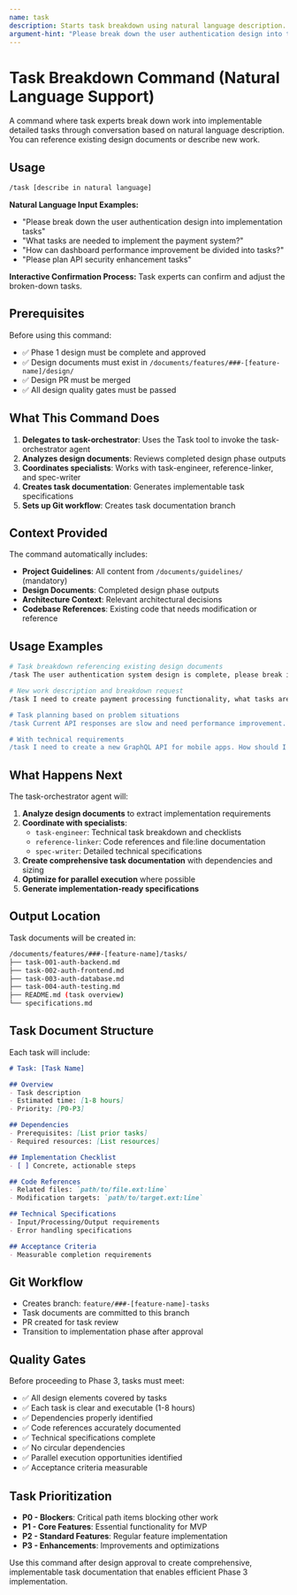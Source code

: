 ```yaml
---
name: task
description: Starts task breakdown using natural language description. Reference existing designs or describe new work, and through conversation, we'll break it down into implementable tasks.
argument-hint: "Please break down the user authentication design into tasks" or "What tasks are needed to implement payment functionality?"
---
```


# Task Breakdown Command (Natural Language Support)

A command where task experts break down work into implementable detailed tasks through conversation based on natural language description. You can reference existing design documents or describe new work.

## Usage

```bash
/task [describe in natural language]
```

**Natural Language Input Examples:**

- "Please break down the user authentication design into implementation tasks"
- "What tasks are needed to implement the payment system?"
- "How can dashboard performance improvement be divided into tasks?"
- "Please plan API security enhancement tasks"

**Interactive Confirmation Process:**
Task experts can confirm and adjust the broken-down tasks.

## Prerequisites

Before using this command:

- ✅ Phase 1 design must be complete and approved
- ✅ Design documents must exist in `/documents/features/###-[feature-name]/design/`
- ✅ Design PR must be merged
- ✅ All design quality gates must be passed

## What This Command Does

1. **Delegates to task-orchestrator**: Uses the Task tool to invoke the task-orchestrator agent
2. **Analyzes design documents**: Reviews completed design phase outputs
3. **Coordinates specialists**: Works with task-engineer, reference-linker, and spec-writer
4. **Creates task documentation**: Generates implementable task specifications
5. **Sets up Git workflow**: Creates task documentation branch

## Context Provided

The command automatically includes:

- **Project Guidelines**: All content from `/documents/guidelines/` (mandatory)
- **Design Documents**: Completed design phase outputs
- **Architecture Context**: Relevant architectural decisions
- **Codebase References**: Existing code that needs modification or reference

## Usage Examples

```bash
# Task breakdown referencing existing design documents
/task The user authentication system design is complete, please break it down into implementation tasks

# New work description and breakdown request
/task I need to create payment processing functionality, what tasks are needed? I'm considering Stripe integration

# Task planning based on problem situations
/task Current API responses are slow and need performance improvement. How should I divide this into tasks?

# With technical requirements
/task I need to create a new GraphQL API for mobile apps. How should I divide and proceed with the tasks?
```

## What Happens Next

The task-orchestrator agent will:

1. **Analyze design documents** to extract implementation requirements
2. **Coordinate with specialists**:
   - `task-engineer`: Technical task breakdown and checklists
   - `reference-linker`: Code references and file:line documentation
   - `spec-writer`: Detailed technical specifications
3. **Create comprehensive task documentation** with dependencies and sizing
4. **Optimize for parallel execution** where possible
5. **Generate implementation-ready specifications**

## Output Location

Task documents will be created in:

```bash
/documents/features/###-[feature-name]/tasks/
├── task-001-auth-backend.md
├── task-002-auth-frontend.md
├── task-003-auth-database.md
├── task-004-auth-testing.md
├── README.md (task overview)
└── specifications.md
```

## Task Document Structure

Each task will include:

```markdown
# Task: [Task Name]

## Overview
- Task description
- Estimated time: [1-8 hours]
- Priority: [P0-P3]

## Dependencies
- Prerequisites: [List prior tasks]
- Required resources: [List resources]

## Implementation Checklist
- [ ] Concrete, actionable steps

## Code References
- Related files: `path/to/file.ext:line`
- Modification targets: `path/to/target.ext:line`

## Technical Specifications
- Input/Processing/Output requirements
- Error handling specifications

## Acceptance Criteria
- Measurable completion requirements
```

## Git Workflow

- Creates branch: `feature/###-[feature-name]-tasks`
- Task documents are committed to this branch
- PR created for task review
- Transition to implementation phase after approval

## Quality Gates

Before proceeding to Phase 3, tasks must meet:

- ✅ All design elements covered by tasks
- ✅ Each task is clear and executable (1-8 hours)
- ✅ Dependencies properly identified
- ✅ Code references accurately documented
- ✅ Technical specifications complete
- ✅ No circular dependencies
- ✅ Parallel execution opportunities identified
- ✅ Acceptance criteria measurable

## Task Prioritization

- **P0 - Blockers**: Critical path items blocking other work
- **P1 - Core Features**: Essential functionality for MVP  
- **P2 - Standard Features**: Regular feature implementation
- **P3 - Enhancements**: Improvements and optimizations

Use this command after design approval to create comprehensive, implementable task documentation that enables efficient Phase 3 implementation.
